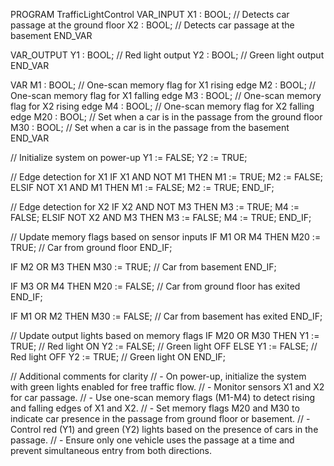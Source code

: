 PROGRAM TrafficLightControl
VAR_INPUT
    X1 : BOOL; // Detects car passage at the ground floor
    X2 : BOOL; // Detects car passage at the basement
END_VAR

VAR_OUTPUT
    Y1 : BOOL; // Red light output
    Y2 : BOOL; // Green light output
END_VAR

VAR
    M1 : BOOL; // One-scan memory flag for X1 rising edge
    M2 : BOOL; // One-scan memory flag for X1 falling edge
    M3 : BOOL; // One-scan memory flag for X2 rising edge
    M4 : BOOL; // One-scan memory flag for X2 falling edge
    M20 : BOOL; // Set when a car is in the passage from the ground floor
    M30 : BOOL; // Set when a car is in the passage from the basement
END_VAR

// Initialize system on power-up
Y1 := FALSE;
Y2 := TRUE;

// Edge detection for X1
IF X1 AND NOT M1 THEN
    M1 := TRUE;
    M2 := FALSE;
ELSIF NOT X1 AND M1 THEN
    M1 := FALSE;
    M2 := TRUE;
END_IF;

// Edge detection for X2
IF X2 AND NOT M3 THEN
    M3 := TRUE;
    M4 := FALSE;
ELSIF NOT X2 AND M3 THEN
    M3 := FALSE;
    M4 := TRUE;
END_IF;

// Update memory flags based on sensor inputs
IF M1 OR M4 THEN
    M20 := TRUE; // Car from ground floor
END_IF;

IF M2 OR M3 THEN
    M30 := TRUE; // Car from basement
END_IF;

IF M3 OR M4 THEN
    M20 := FALSE; // Car from ground floor has exited
END_IF;

IF M1 OR M2 THEN
    M30 := FALSE; // Car from basement has exited
END_IF;

// Update output lights based on memory flags
IF M20 OR M30 THEN
    Y1 := TRUE;  // Red light ON
    Y2 := FALSE; // Green light OFF
ELSE
    Y1 := FALSE; // Red light OFF
    Y2 := TRUE;  // Green light ON
END_IF;

// Additional comments for clarity
// - On power-up, initialize the system with green lights enabled for free traffic flow.
// - Monitor sensors X1 and X2 for car passage.
// - Use one-scan memory flags (M1-M4) to detect rising and falling edges of X1 and X2.
// - Set memory flags M20 and M30 to indicate car presence in the passage from ground floor or basement.
// - Control red (Y1) and green (Y2) lights based on the presence of cars in the passage.
// - Ensure only one vehicle uses the passage at a time and prevent simultaneous entry from both directions.



